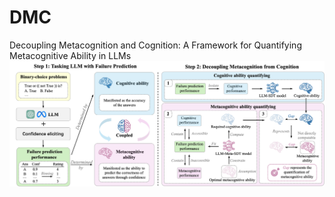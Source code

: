 # DMC
Decoupling Metacognition and Cognition: A Framework for Quantifying Metacognitive Ability in LLMs
![](Figures/Framewrok.png)
